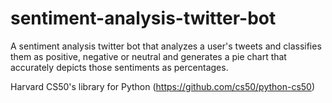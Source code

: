 # sentiment-analysis-twitter-bot
A sentiment analysis twitter bot that analyzes a user's tweets and classifies them as positive, negative or neutral and generates a pie chart that accurately depicts those sentiments as percentages.  

Harvard CS50's library for Python (https://github.com/cs50/python-cs50)

